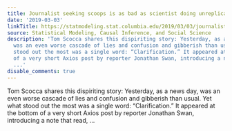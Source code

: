 ```yaml
---
title: Journalist seeking scoops is as bad as scientist doing unreplicable research
date: '2019-03-03'
linkTitle: https://statmodeling.stat.columbia.edu/2019/03/03/journalist-seeking-scoops-is-as-bad-as-scientist-doing-unreplicable-research/
source: Statistical Modeling, Causal Inference, and Social Science
description: 'Tom Scocca shares this dispiriting story: Yesterday, as a news day,
  was an even worse cascade of lies and confusion and gibberish than usual. Yet what
  stood out the most was a single word: “Clarification.” It appeared at the bottom
  of a very short Axios post by reporter Jonathan Swan, introducing a note that read,
  ...'
disable_comments: true
---
```

Tom Scocca shares this dispiriting story: Yesterday, as a news day, was an even worse cascade of lies and confusion and gibberish than usual. Yet what stood out the most was a single word: “Clarification.” It appeared at the bottom of a very short Axios post by reporter Jonathan Swan, introducing a note that read, ...